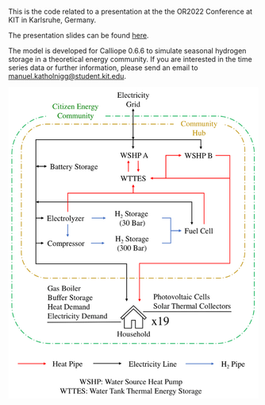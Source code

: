 This is the code related to a presentation at the the OR2022 Conference at KIT in Karlsruhe, Germany.

The presentation slides can be found [here](OR2022_Presentation.pdf).

The model is developed for Calliope 0.6.6 to simulate seasonal hydrogen storage in a theoretical energy community. If you are interested in the time series data or further information, please send an email to manuel.katholnigg@student.kit.edu.

![Modeled Energy Community.](community.png)

